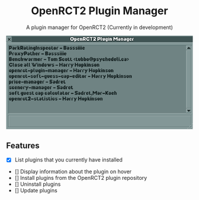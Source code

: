 <div align='center'>

# OpenRCT2 Plugin Manager

</div>

<p align="center">
    A plugin manager for OpenRCT2 (Currently in development)
    <br>
</p>

![screenshot](images/plugin-manager.png)

## Features

- [x] List plugins that you currently have installed
- [] Display information about the plugin on hover
- [] Install plugins from the OpenRCT2 plugin repository
- [] Uninstall plugins
- [] Update plugins
